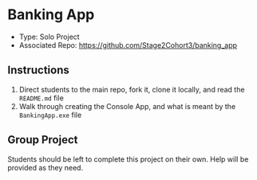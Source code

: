 # Banking App

- Type: Solo Project
- Associated Repo: <https://github.com/Stage2Cohort3/banking_app>

## Instructions

1. Direct students to the main repo, fork it, clone it locally, and read the `README.md` file
1. Walk through creating the Console App, and what is meant by the `BankingApp.exe` file

## Group Project

Students should be left to complete this project on their own. Help will be provided as they need.
